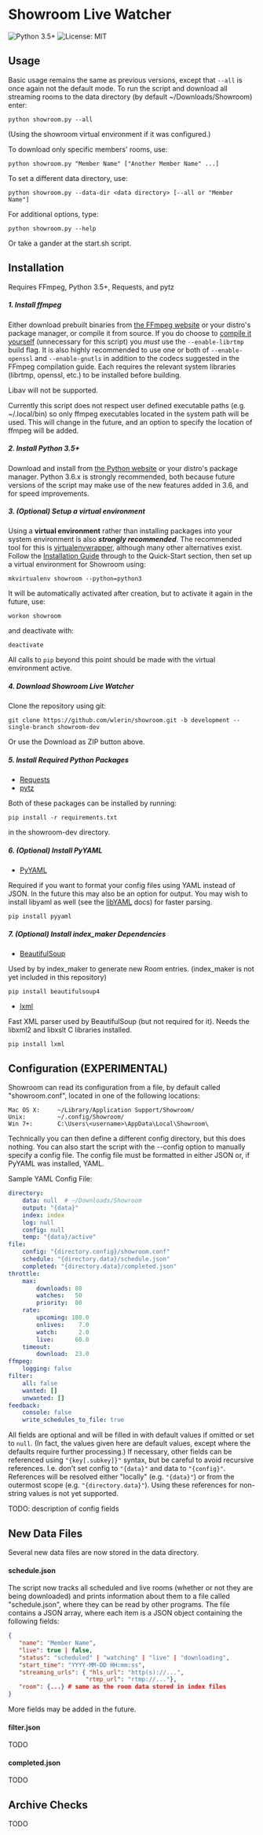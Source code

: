 
# Showroom Live Watcher

![Python 3.5+](https://img.shields.io/badge/Python-3.5%2B-green.svg)
![License: MIT](https://img.shields.io/badge/license-MIT_License-blue.svg)

## Usage

Basic usage remains the same as previous versions, except that `--all`
is once again not the default mode. To run the script and download
all streaming rooms to the data directory (by default ~/Downloads/Showroom)
enter:

    python showroom.py --all

(Using the showroom virtual environment if it was configured.)

To download only specific members' rooms, use:

    python showroom.py "Member Name" ["Another Member Name" ...]

To set a different data directory, use:

    python showroom.py --data-dir <data directory> [--all or "Member Name"]
For additional options, type:

    python showroom.py --help

Or take a gander at the start.sh script.

## Installation

Requires FFmpeg, Python 3.5+, Requests, and pytz

#####  1. Install ffmpeg

Either download prebuilt binaries from
[the FFmpeg website](http://ffmpeg.org/download.html) or your
distro's package manager, or compile it from source. If you do choose to
[compile it yourself](https://trac.ffmpeg.org/wiki/CompilationGuide)
 (unnecessary for this script)
you *must* use the `--enable-librtmp` build flag. It is also highly
recommended to use one or both of
`--enable-openssl` and
`--enable-gnutls`
in addition to the codecs suggested in the FFmpeg compilation guide.
Each requires the relevant system libraries (librtmp, openssl, etc.)
to be installed before building.

Libav will not be supported.

Currently this script does not respect user defined executable paths
(e.g. ~/.local/bin) so only ffmpeg executables located in the system
path will be used. This will change in the future, and an option to
specify the location of ffmpeg will be added.

##### 2. Install Python 3.5+

Download and install from
[the Python website](https://www.python.org/downloads/)
or your distro's package manager. Python 3.6.x is strongly recommended,
both because future versions of the script may make use of the new
features added in 3.6, and for speed improvements.

##### 3. (Optional) Setup a virtual environment

Using a **virtual environment** rather than
installing packages into your system environment is also ***strongly
recommended***. The recommended tool for this is
[virtualenvwrapper](https://virtualenvwrapper.readthedocs.io/en/latest/),
although many other alternatives exist.
Follow the [Installation Guide](https://virtualenvwrapper.readthedocs.io/en/latest/install.html)
through to the Quick-Start section, then set up a virtual environment for
Showroom using:

    mkvirtualenv showroom --python=python3

It will be automatically activated after creation, but to activate it
again in the future, use:

    workon showroom

and deactivate with:

    deactivate

All calls to `pip` beyond this point should be made with the virtual
environment active.

##### 4. Download Showroom Live Watcher

Clone the repository using git:

    git clone https://github.com/wlerin/showroom.git -b development --single-branch showroom-dev

Or use the Download as ZIP button above.

##### 5. Install Required Python Packages

- [Requests](http://docs.python-requests.org/en/master/)
- [pytz](http://pytz.sourceforge.net/)

Both of these packages can be installed by running:

    pip install -r requirements.txt

in the showroom-dev directory.

##### 6. (Optional) Install PyYAML

- [PyYAML](http://pyyaml.org/wiki/PyYAMLDocumentation)

Required if you want to format your config files using YAML instead
of JSON. In the future this may also be an option for output. You
may wish to install libyaml as well (see the
[libYAML](http://pyyaml.org/wiki/LibYAML) docs) for faster parsing.

    pip install pyyaml

##### 7. (Optional) Install index_maker Dependencies

- [BeautifulSoup](https://www.crummy.com/software/BeautifulSoup/)

Used by by index_maker to generate new Room entries. (index_maker is
not yet included in this repository)

    pip install beautifulsoup4

- [lxml](http://lxml.de/)

Fast XML parser used by BeautifulSoup (but not required for it). Needs
the libxml2 and libxslt C libraries installed.

    pip install lxml


## Configuration (EXPERIMENTAL)

Showroom can read its configuration from a file, by default called
"showroom.conf", located in one of the following locations:

    Mac OS X:     ~/Library/Application Support/Showroom/
    Unix:         ~/.config/Showroom/
    Win 7+:       C:\Users\<username>\AppData\Local\Showroom\

Technically you can then define a different config directory, but this
does nothing. You can also start the script with the
--config option to manually specify a config file. The config file must
be formatted in either JSON or, if PyYAML was installed, YAML.

Sample YAML Config File:

```yaml
directory:
    data: null  # ~/Downloads/Showroom
    output: "{data}"
    index: index
    log: null
    config: null
    temp: "{data}/active"
file:
    config: "{directory.config}/showroom.conf"
    schedule: "{directory.data}/schedule.json"
    completed: "{directory.data}/completed.json"
throttle:
    max:
        downloads: 80
        watches:   50
        priority:  80
    rate:
        upcoming: 180.0
        onlives:    7.0
        watch:      2.0
        live:      60.0
    timeout:
        download:  23.0
ffmpeg:
    logging: false
filter:
    all: false
    wanted: []
    unwanted: []
feedback:
    console: false
    write_schedules_to_file: true
```

All fields are optional and will be filled in with default values if
omitted or set to `null`. (In fact, the values given here are default
values, except where the defaults require further processing.) If
necessary, other fields can be referenced using `"{key[.subkey]}"`
syntax, but be careful to avoid recursive references. I.e. don't set
config to `"{data}"` and data to `"{config}"`. References will be
resolved either "locally" (e.g. `"{data}"`) or from the outermost scope
(e.g. `"{directory.data}"`). Using these references for non-string values
is not yet supported.

TODO: description of config fields


## New Data Files

Several new data files are now stored in the data directory.

#### schedule.json

The script now tracks all scheduled and live rooms (whether or not they
are being downloaded) and prints information about them to a file
called "schedule.json", where they can be read by other programs.
The file contains a JSON array, where each item is a JSON object
containing the following fields:

```json
{
   "name": "Member Name",
   "live": true | false,
   "status": "scheduled" | "watching" | "live" | "downloading",
   "start_time": "YYYY-MM-DD HH:mm:ss",
   "streaming_urls": { "hls_url": "http(s)://...",
                      "rtmp_url": "rtmp://..."},
   "room": {...} # same as the room data stored in index files
}
```

More fields may be added in the future.

#### filter.json

TODO

#### completed.json

TODO


## Archive Checks

TODO